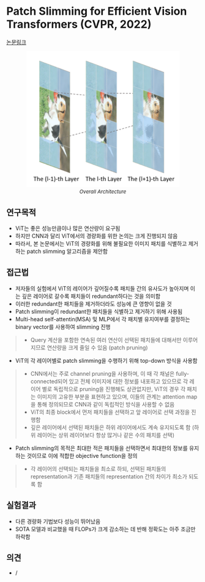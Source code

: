 # Patch Slimming for Efficient Vision Transformers (CVPR, 2022)

[논문링크](https://openaccess.thecvf.com/content/CVPR2022/html/Tang_Patch_Slimming_for_Efficient_Vision_Transformers_CVPR_2022_paper.html)

<p align="center">
    <img width="400" alt='fig1' src="./img/01_35_01.png?raw=true"></br>
    <em><font size=2>Overall Architecture</font></em>
</p>

## 연구목적
- ViT는 좋은 성능만큼이나 많은 연산량이 요구됨
- 하지만 CNN과 달리 ViT에서의 경량화를 위한 논의는 크게 진행되지 않음
- 따라서, 본 논문에서는 ViT의 경량화를 위해 불필요한 이미지 패치를 식별하고 제거하는 patch slimming 알고리즘을 제안함

## 접근법
- 저자들의 실험에서 ViT의 레이어가 깊어질수록 패치들 간의 유사도가 높아지며 이는 깊은 레이어로 갈수록 패치들이 redundant하다는 것을 의미함
- 이러한 redundant한 패치들을 제거하더라도 성능에 큰 영향이 없을 것
- Patch slimming이 redundant한 패치들을 식별하고 제거하기 위해 사용됨
- Multi-head self-attentin(MSA) 및 MLP에서 각 패치별 유지여부를 결정하는 binary vector를 사용하여 slimming 진행
> - Query 계산을 포함한 연속된 여러 연산이 선택된 패치들에 대해서만 이루어지므로 연산량을 크게 줄일 수 있음 (patch pruning)
- ViT의 각 레이어별로 patch slimming을 수행하기 위해 top-down 방식을 사용함
> - CNN에서는 주로 channel pruning을 사용하며, 이 때 각 채널은 fully-connected되어 있고 전체 이미지에 대한 정보를 내포하고 있으므로 각 레이어 별로 독립적으로 pruning을 진행해도 상관없지만, ViT의 경우 각 패치는 이미지의 고유한 부분을 표현하고 있으며, 이들의 관계는 attention map을 통해 정의되므로 CNN과 같이 독립적인 방식을 사용할 수 없음
> - ViT의 최종 block에서 먼저 패치들을 선택하고 앞 레이어로 선택 과정을 진행함
> - 깊은 레이어에서 선택된 패치들은 하위 레이어에서도 계속 유지되도록 함 (하위 레이어는 상위 레이어보다 항상 많거나 같은 수의 패치를 선택)
- Patch slimming의 목적은 최대한 적은 패치들을 선택하면서 최대한의 정보를 유지하는 것이므로 이에 적합한 objective function을 정의
> - 각 레이어의 선택되는 패치들을 최소로 하되, 선택된 패치들의 representation과 기존 패치들의 representation 간의 차이가 최소가 되도록 함

## 실험결과
- 다른 경량화 기법보다 성능이 뛰어났음
- SOTA 모델과 비교했을 때 FLOPs가 크게 감소하는 데 반해 정확도는 아주 조금만 하락함

## 의견
- /